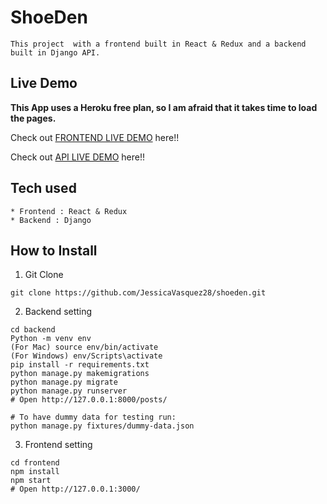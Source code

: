 # ShoeDen 

```
This project  with a frontend built in React & Redux and a backend built in Django API.
```

## Live Demo

**This App uses a Heroku free plan, so I am afraid that it takes time to load the pages.**

Check out [FRONTEND LIVE DEMO](https://frontend-shoeden-kristian.herokuapp.com/) here!!

Check out [API LIVE DEMO](https://backend-shoeden-kristian.herokuapp.com/) here!!

## Tech used

```
* Frontend : React & Redux
* Backend : Django
```

## How to Install

1. Git Clone

```
git clone https://github.com/JessicaVasquez28/shoeden.git
```

2. Backend setting

```
cd backend
Python -m venv env
(For Mac) source env/bin/activate
(For Windows) env/Scripts\activate
pip install -r requirements.txt
python manage.py makemigrations
python manage.py migrate
python manage.py runserver
# Open http://127.0.0.1:8000/posts/

# To have dummy data for testing run:
python manage.py fixtures/dummy-data.json
```

3. Frontend setting

```
cd frontend
npm install
npm start
# Open http://127.0.0.1:3000/
```
